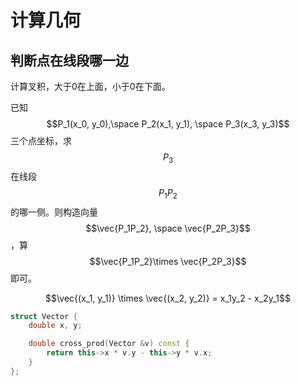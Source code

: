 # 计算几何

## 判断点在线段哪一边

计算叉积，大于0在上面，小于0在下面。

已知$$P_1(x_0, y_0),\space P_2(x_1, y_1), \space P_3(x_3, y_3)$$三个点坐标，求$$P_3$$在线段$$P_1P_2$$的哪一侧。则构造向量$$\vec{P_1P_2}, \space \vec{P_2P_3}$$，算$$\vec{P_1P_2}\times  \vec{P_2P_3}$$即可。

$$\vec{(x_1, y_1)} \times \vec{(x_2, y_2)} = x_1y_2 - x_2y_1$$

```c++
struct Vector {
    double x, y;

    double cross_prod(Vector &v) const {
        return this->x * v.y - this->y * v.x;
    }
};
```



